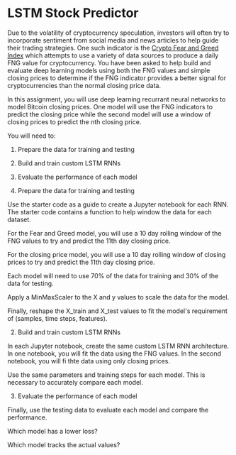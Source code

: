 # LSTM Stock Predictor

Due to the volatility of cryptocurrency speculation, investors will often try to incorporate sentiment from social media and news articles to help guide their trading strategies. One such indicator is the [Crypto Fear and Greed Index](https://alternative.me/crypto/fear-and-greed-index/) which attempts to use a variety of data sources to produce a daily FNG value for cryptocurrency. You have been asked to help build and evaluate deep learning models using both the FNG values and simple closing prices to determine if the FNG indicator provides a better signal for cryptocurrencies than the normal closing price data. 

In this assignment, you will use deep learning recurrant neural networks to model Bitcoin closing prices. One model will use the FNG indicators to predict the closing price while the second model will use a window of closing prices to predict the nth closing price. 

You will need to:

1. Prepare the data for training and testing
2. Build and train custom LSTM RNNs
3. Evaluate the performance of each model


1. Prepare the data for training and testing

Use the starter code as a guide to create a Jupyter notebook for each RNN. The starter code contains a function to help window the data for each dataset. 

For the Fear and Greed model, you will use a 10 day rolling window of the FNG values to try and predict the 11th day closing price. 

For the closing price model, you will use a 10 day rolling window of closing prices to try and predict the 11th day closing price.

Each model will need to use 70% of the data for training and 30% of the data for testing.

Apply a MinMaxScaler to the X and y values to scale the data for the model. 

Finally, reshape the X_train and X_test values to fit the model's requirement of (samples, time steps, features).


2. Build and train custom LSTM RNNs

In each Jupyter notebook, create the same custom LSTM RNN architecture. In one notebook, you will fit the data using the FNG values. In the second notebook, you will fi thte data using only closing prices. 

Use the same parameters and training steps for each model. This is necessary to accurately compare each model.

3. Evaluate the performance of each model

Finally, use the testing data to evaluate each model and compare the performance.

Which model has a lower loss?

Which model tracks the actual values?